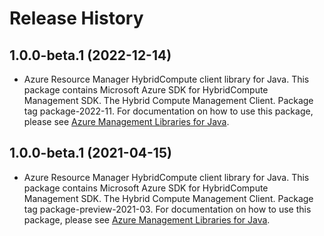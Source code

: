 # Release History

## 1.0.0-beta.1 (2022-12-14)

- Azure Resource Manager HybridCompute client library for Java. This package contains Microsoft Azure SDK for HybridCompute Management SDK. The Hybrid Compute Management Client. Package tag package-2022-11. For documentation on how to use this package, please see [Azure Management Libraries for Java](https://aka.ms/azsdk/java/mgmt).

## 1.0.0-beta.1 (2021-04-15)

- Azure Resource Manager HybridCompute client library for Java. This package contains Microsoft Azure SDK for HybridCompute Management SDK. The Hybrid Compute Management Client. Package tag package-preview-2021-03. For documentation on how to use this package, please see [Azure Management Libraries for Java](https://aka.ms/azsdk/java/mgmt).
